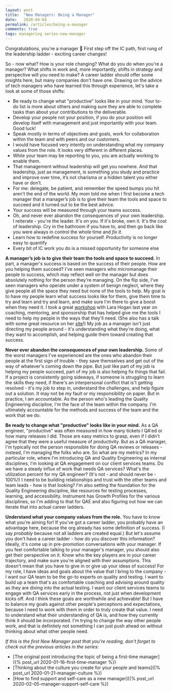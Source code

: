 ```yaml
---
layout: post
title:  "New Managers: Being a Manager"
date:   2020-04-04
permalink: /articles/being-a-manager
comments: true
tags: managering series-new-manager
---
```


Congratulations, you're a manager 🎉 First step off the IC path, first rung of the leadership ladder - exciting career changes! 

So - now what? How is your role changing? What do you _do_ when you're a manager? What shifts in work and, more importantly, shifts in strategy and perspective will you need to make? A career ladder should offer some insights here, but many companies don't have one. Drawing on the advice of tech managers who have learned this through experience, let's take a look at some of those shifts:

- Be ready to change what "productive" looks like in your mind. Your to-do list is more about others and making sure they are able to complete tasks than about your contributions to the deliverable.
- Develop your people not your position, if you do your position will develop itself with management and just importantly with your team. Good luck!
- Speak mostly in terms of objectives and goals, work for collaboration within the team and with peers and our customers.
- I would have focused very intently on understanding what my company values from the role. It looks very different in different places.
- While your team may be reporting to you, you are actually working to enable them.
- That management without leadership will get you nowhere. And that leadership, just as management, is something you study and practice and improve over time, it’s not charisma or a hidden talent you either have or don’t.
- For me: delegate, be patient, and remember the speed bumps you hit aren’t the end of the world.  My mom told me when I first become a tech manager that a manager’s job is to give their team the tools and space to succeed and it turned out to be the best advice.
- Your success will be measured through your teams success. 
- Oh, and never ever abandon the consequences of your own leadership. I reiterate - you're the leader. It's on you. If it's broke, own it. It's the cost of leadership. Cry in the bathroom if you have to, and then go back like you were always in control the whole time and *fix it*.
- Learn how to redefine success for yourself. Productivity is no longer easy to quantify 
- Every bit of IC work you do is a missed opportunity for someone else

**A manager’s job is to give their team the tools and space to succeed.** In part, a manager's success is based on the success of their people. How are you helping them succeed? I've seen managers who micromanage their people to success, which may reflect well on the manager but does absolutely nothing for the person they're managing. On the flip side, I've seen managers who operate under a system of benign neglect, where they give people all the space they need but none of the tools to help. My goal is to have my people learn what success looks like for them, give them time to try and learn and try and learn, and make sure I'm there to give a boost when they need it. I took a great [workshop](https://www.eventbrite.com/e/coaching-vs-mentoring-with-lara-hogan-tickets-61897119952#) with Lara Hogan last year on coaching, mentoring, and sponsorship that has helped give me the tools I need to help my people in the ways that they'll need. (She also has a talk with some great resource on her [site](https://larahogan.me/sponsors/)!) My job as a manager isn't just directing my people around - it's understanding what they're doing, what they want to accomplish, and helping guide them toward creating that success.

**Never ever abandon the consequences of your own leadership.** Some of the worst managers I've experienced are the ones who abandon their people at the first sign of trouble - they save themselves and get out of the way of whatever's coming down the pipe. But just like part of my job is helping my people succeed, part of my job is also helping fix things that fail. If a project is consistently going sideways, if someone is struggling to learn the skills they need, if there's an interpersonal conflict that is't getting resolved - it's my job to step in, understand the challenges, and help figure out a solution. It may not be my fault or my responsibility on paper. But in practice, I am accountable. As the person who's leading the Quality Engineering discipline, I'm the face of the team within the company. I'm ultimately accountable for the methods and success of the team and the work that we do. 

**Be ready to change what "productive" looks like in your mind.** As a QA engineer, "productive" was often measured in how many tickets I QA'ed or how many releases I did. Those are easy metrics to grasp, even if I didn't agree that they were a useful measure of productivity. But as a QA manager, I'm typically not the person responsible for doing QA reviews or releases - instead, I'm managing the folks who are. So what are my metrics? In my particular role, where I'm introducing QA and Quality Engineering as internal disciplines, I'm looking at QA engagement on our client services teams. Do we have a steady influx of work that needs QA services? What's the utilization percent for my QA engineer? (It's not - and should never be - 100%!) I need to be building relationships and trust with the other teams and team leads - how is that looking? I'm also setting the foundation for the Quality Engineering discipline, like resources for testing processes, learning, and accessibility. Instrument has Growth Profiles for the various disciplines, so I'm adding to that for QAE and also figuring out how we can iterate that into actual career ladders. 

**Understand what your company values from the role.** You have to know what you're aiming for! If you've got a career ladder, you probably have an advantage here, because the org already has some definition of success. (I say _probably_ because not all ladders are created equal.) But let's assume you don't have a career ladder - how do you discover this information? Ideally, it's come up in pre-promotion conversations with your manager. If you feel comfortable talking to your manager's manager, you should also get their perspective on it. Know who the key players are in your career trajectory, and make sure you're aligned with their assumptions. This doesn't mean that you have to give in or give up your ideas of success! For my role, I have ideas and goals about the value that I bring to the company - I want our QA team to be the go-to experts on quality and testing. I want to build up a team that's as comfortable coaching and advising around quality as they are diving into the actual testing. I want our client services teams to engage with QA services early in the process, not just when development kicks off. And I think these goals are worthwhile and achievable! But I have to balance my goals against other people's perceptions and expectations, because I need to work with them in order to truly create that value. I need to understand what their understanding of QA is, and how they currently think it should be incorporated. I'm trying to change the way other people work, and that is definitely not something I can just push ahead on without thinking about what other people need.

_If this is the first New Manager post that you're reading, don't forget to check out the previous articles in the series:_

- [The original post introducing the topic of being a first-time manager]({% post_url 2020-01-16-first-time-manager %})
- [Thinking about the culture you create for your people and teams]({% post_url 2020-01-21-manager-culture %})
- [How to find support and self-care as a new manager]({% post_url 2020-02-05-manager-support-self-care %})
